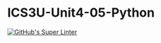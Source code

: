 # ICS3U-Unit4-05-Python

[![GitHub's Super Linter](https://github.com/Aleksandr-Ten/ICS3U-Unit4-05-Python/workflows/GitHub's%20Super%20Linter/badge.svg)](https://github.com/Aleksandr-Ten/ICS3U-Unit4-05-Python/actions)
